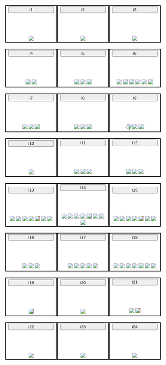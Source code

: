 <link rel="stylesheet" type="text/css" href="https://gitcdn.link/repo/instanano/apparatus/master/apparatus.css">

<table style="border-collapse: separate;width:100%;; border-spacing: 0 20px">
<tr>     
<td class="stepsimg">
<p id="p1">
  &lt;img id="i1checklist" 
src="https://raw.githubusercontent.com/instanano/apparatus/master/checklist.svg?sanitize=true"/>
</p>
<button class="btn" onclick="copyToClipboard('#p1')">i1</button>
<div class="steps-container">
  <img id="i1checklist" 
src="https://raw.githubusercontent.com/instanano/apparatus/master/checklist.svg?sanitize=true"/>
</div>
</td>
<td class="stepsimg">
<p id="p2">
  &lt;img id="i2results"  
src="https://raw.githubusercontent.com/instanano/apparatus/master/results.svg?sanitize=true"/>
</p>
<button class="btn" onclick="copyToClipboard('#p2')">i2</button>
<div class="steps-container">
  <img id="i2results"  
src="https://raw.githubusercontent.com/instanano/apparatus/master/results.svg?sanitize=true"/>
</div>
</td>
<td class="stepsimg">
<p id="p3">
  &lt;img id="i3danger" 
src="https://raw.githubusercontent.com/instanano/apparatus/master/danger.svg?sanitize=true"/>
</p>
<button class="btn" onclick="copyToClipboard('#p3')">i3</button>
<div class="steps-container">
  <img id="i3danger" 
src="https://raw.githubusercontent.com/instanano/apparatus/master/danger.svg?sanitize=true"/>
</div>
</td>
</tr>


<tr>     
<td class="stepsimg">
<p id="p4">
  &lt;img id="i4beaker" style="background:lightblue;" 
src="https://raw.githubusercontent.com/instanano/apparatus/master/beaker.svg?sanitize=true"/>
  &lt;img id="i4stirrer" 
src="https://raw.githubusercontent.com/instanano/apparatus/master/stirrer60.svg?sanitize=true"/> 
</p>
<button class="btn" onclick="copyToClipboard('#p4')">i4</button>
<div class="steps-container">
  <img id="i4beaker" style="background:lightblue;"
src="https://raw.githubusercontent.com/instanano/apparatus/master/beaker.svg?sanitize=true"/>
  <img id="i4stirrer" 
src="https://raw.githubusercontent.com/instanano/apparatus/master/stirrer60.svg?sanitize=true"/> 
</div>
</td>
<td class="stepsimg">
<p id="p5">
  &lt;img id="i5droper" style="background:lightblue;"
src="https://raw.githubusercontent.com/instanano/apparatus/master/droper.svg?sanitize=true"/>
  &lt;img id="i5stirrer" 
src="https://raw.githubusercontent.com/instanano/apparatus/master/stirrer.svg?sanitize=true"/>
  &lt;img id="i5beaker" style="background:lightblue;"
src="https://raw.githubusercontent.com/instanano/apparatus/master/beaker.svg?sanitize=true"/>
</p>
<button class="btn" onclick="copyToClipboard('#p5')">i5</button>
<div class="steps-container">
  <img id="i5droper" style="background:lightblue;"
src="https://raw.githubusercontent.com/instanano/apparatus/master/droper.svg?sanitize=true"/>
  <img id="i5stirrer" 
src="https://raw.githubusercontent.com/instanano/apparatus/master/stirrer.svg?sanitize=true"/>
  <img id="i5beaker" style="background:lightblue;" 
src="https://raw.githubusercontent.com/instanano/apparatus/master/beaker.svg?sanitize=true"/>
</div>
</td>
<td class="stepsimg">
<p id="p6">
  &lt;img id="i6stirrer1" 
src="https://raw.githubusercontent.com/instanano/apparatus/master/stirrer60.svg?sanitize=true"/>
  &lt;img id="i6beaker1" style="background:lightblue;"
src="https://raw.githubusercontent.com/instanano/apparatus/master/beaker.svg?sanitize=true"/>
  &lt;img id="i6droper" style="background:lightblue;" 
src="https://raw.githubusercontent.com/instanano/apparatus/master/droper.svg?sanitize=true"/>
  &lt;img id="i6arrow"  
src="https://raw.githubusercontent.com/instanano/apparatus/master/arrow.svg?sanitize=true"/>
  &lt;img id="i6stirrer2" 
src="https://raw.githubusercontent.com/instanano/apparatus/master/stirrer60.svg?sanitize=true"/>
  &lt;img id="i6beaker2" style="background:lightgreen;"
src="https://raw.githubusercontent.com/instanano/apparatus/master/beaker.svg?sanitize=true"/>
</p>
<button class="btn" onclick="copyToClipboard('#p6')">i6</button>
<div class="steps-container">
  <img id="i6stirrer1" 
src="https://raw.githubusercontent.com/instanano/apparatus/master/stirrer60.svg?sanitize=true"/>
  <img id="i6beaker1" style="background:lightblue;"
src="https://raw.githubusercontent.com/instanano/apparatus/master/beaker.svg?sanitize=true"/>
  <img id="i6droper" style="background:lightblue;" 
src="https://raw.githubusercontent.com/instanano/apparatus/master/droper.svg?sanitize=true"/>
  <img id="i6arrow"  
src="https://raw.githubusercontent.com/instanano/apparatus/master/arrow.svg?sanitize=true"/>
  <img id="i6stirrer2" 
src="https://raw.githubusercontent.com/instanano/apparatus/master/stirrer60.svg?sanitize=true"/>
  <img id="i6beaker2" style="background:lightgreen;"
src="https://raw.githubusercontent.com/instanano/apparatus/master/beaker.svg?sanitize=true"/>
</div>
</td>
</tr>


<tr>     
<td class="stepsimg">
<p id="p7">
  &lt;img id="i7icebath" 
src="https://raw.githubusercontent.com/instanano/apparatus/master/icebath.svg?sanitize=true"/> 
  &lt;img id="i7stirrer" 
src="https://raw.githubusercontent.com/instanano/apparatus/master/stirrer.svg?sanitize=true"/>
  &lt;img id="i7beakericebath" style="background:lightgreen;"
src="https://raw.githubusercontent.com/instanano/apparatus/master/beakericebath.svg?sanitize=true"/>
</p>
<button class="btn" onclick="copyToClipboard('#p7')">i7</button>
<div class="steps-container">
  <img id="i7icebath" 
src="https://raw.githubusercontent.com/instanano/apparatus/master/icebath.svg?sanitize=true"/> 
  <img id="i7stirrer" 
src="https://raw.githubusercontent.com/instanano/apparatus/master/stirrer.svg?sanitize=true"/>
  <img id="i7beakericebath" style="background:lightgreen;"
src="https://raw.githubusercontent.com/instanano/apparatus/master/beakericebath.svg?sanitize=true"/>
</div>
</td>
<td class="stepsimg">
<p id="p8">
  &lt;img id="i8oilbath" 
src="https://raw.githubusercontent.com/instanano/apparatus/master/oilbath.svg?sanitize=true"/> 
  &lt;img id="i8stirrer" 
src="https://raw.githubusercontent.com/instanano/apparatus/master/stirrer.svg?sanitize=true"/>
  &lt;img id="i8beakeroilbath" style="background:lightblue;"
src="https://raw.githubusercontent.com/instanano/apparatus/master/beakeroilbath.svg?sanitize=true"/>
</p>
<button class="btn" onclick="copyToClipboard('#p8')">i8</button>
<div class="steps-container">
  <img id="i8oilbath" 
src="https://raw.githubusercontent.com/instanano/apparatus/master/oilbath.svg?sanitize=true"/> 
  <img id="i8stirrer" 
src="https://raw.githubusercontent.com/instanano/apparatus/master/stirrer.svg?sanitize=true"/>
  <img id="i8beakeroilbath" style="background:lightblue;"
src="https://raw.githubusercontent.com/instanano/apparatus/master/beakeroilbath.svg?sanitize=true"/>
</div>
</td>
<td class="stepsimg">
<p id="p9">
  &lt;img id="i9measuringcylinder" style="background:lightblue; transform: rotate(-60deg);" 
src="https://raw.githubusercontent.com/instanano/apparatus/master/measuringcylinder.svg?sanitize=true"/>
  &lt;img id="i9stirrer" 
src="https://raw.githubusercontent.com/instanano/apparatus/master/stirrer.svg?sanitize=true"/>
  &lt;img id="i9beaker" style="background:lightblue;"
src="https://raw.githubusercontent.com/instanano/apparatus/master/beaker.svg?sanitize=true"/>
</p>
<button class="btn" onclick="copyToClipboard('#p9')">i9</button>
<div class="steps-container">
  <img id="i9measuringcylinder" style="background:lightblue; transform: rotate(-60deg);" 
src="https://raw.githubusercontent.com/instanano/apparatus/master/measuringcylinder.svg?sanitize=true"/>
  <img id="i9stirrer" 
src="https://raw.githubusercontent.com/instanano/apparatus/master/stirrer.svg?sanitize=true"/>
  <img id="i9beaker" style="background:lightblue;"
src="https://raw.githubusercontent.com/instanano/apparatus/master/beaker.svg?sanitize=true"/>
</div>
</td>
</tr>


<tr>   
<td class="stepsimg">
<p id="p10">
  &lt;img id="i10leaves" 
src="https://raw.githubusercontent.com/instanano/apparatus/master/leaves.svg?sanitize=true"/>
</p>
<button class="btn" onclick="copyToClipboard('#p10')">i10</button>
<div class="steps-container">
  <img id="i10leaves" 
src="https://raw.githubusercontent.com/instanano/apparatus/master/leaves.svg?sanitize=true"/>
</div>
</td>  
<td class="stepsimg">
<p id="p11">
  &lt;img id="i11stirrer" 
src="https://raw.githubusercontent.com/instanano/apparatus/master/stirrer.svg?sanitize=true"/>
  &lt;img id="i11beaker" style="background:lightblue;"
src="https://raw.githubusercontent.com/instanano/apparatus/master/beaker.svg?sanitize=true"/>
  &lt;img id="i11leaf"
src="https://raw.githubusercontent.com/instanano/apparatus/master/leaf.svg?sanitize=true"/> 

</p>
<button class="btn" onclick="copyToClipboard('#p11')">i11</button>
<div class="steps-container">
  <img id="i11stirrer" 
src="https://raw.githubusercontent.com/instanano/apparatus/master/stirrer.svg?sanitize=true"/>
  <img id="i11beaker" style="background:lightblue;"
src="https://raw.githubusercontent.com/instanano/apparatus/master/beaker.svg?sanitize=true"/>
  <img id="i11leaf"
src="https://raw.githubusercontent.com/instanano/apparatus/master/leaf.svg?sanitize=true"/> 
</div>
</td>
<td class="stepsimg">
<p id="p12">
  &lt;img id="i12beaker" style="background:lightblue;"
src="https://raw.githubusercontent.com/instanano/apparatus/master/beaker.svg?sanitize=true"/>
  &lt;img id="i12stirrer"
src="https://raw.githubusercontent.com/instanano/apparatus/master/stirrer60.svg?sanitize=true"/> 
  &lt;img id="i12leaf"
src="https://raw.githubusercontent.com/instanano/apparatus/master/leaf.svg?sanitize=true"/>
</p>
<button class="btn" onclick="copyToClipboard('#p12')">i12</button>
<div class="steps-container">
  <img id="i12beaker" style="background:lightblue;"
src="https://raw.githubusercontent.com/instanano/apparatus/master/beaker.svg?sanitize=true"/>
  <img id="i12stirrer"
src="https://raw.githubusercontent.com/instanano/apparatus/master/stirrer60.svg?sanitize=true"/> 
  <img id="i12leaf"
src="https://raw.githubusercontent.com/instanano/apparatus/master/leaf.svg?sanitize=true"/>
</div>
</td>
</tr>


<tr>     
<td class="stepsimg">
<p id="p13">
  &lt;img id="i13stand" 
src="https://raw.githubusercontent.com/instanano/apparatus/master/stand.svg?sanitize=true"/>
  &lt;img id="i13reflux" 
src="https://raw.githubusercontent.com/instanano/apparatus/master/reflux.svg?sanitize=true"/>
  &lt;img id="i13stirrer" 
src="https://raw.githubusercontent.com/instanano/apparatus/master/stirrer60.svg?sanitize=true"/>
  &lt;img id="i13oilbath"
src="https://raw.githubusercontent.com/instanano/apparatus/master/oilbath.svg?sanitize=true"/>
  &lt;img id="i13rb2neckoilbath" style="background:#bd7a48;"
src="https://raw.githubusercontent.com/instanano/apparatus/master/rb2neckoilbath.svg?sanitize=true"/>
  &lt;img id="i13clip1" 
src="https://raw.githubusercontent.com/instanano/apparatus/master/clip.svg?sanitize=true"/>
  &lt;img id="i13clip2" 
src="https://raw.githubusercontent.com/instanano/apparatus/master/clip.svg?sanitize=true"/>
</p>
<button class="btn" onclick="copyToClipboard('#p13')">i13</button>
<div class="steps-container">
  <img id="i13stand" 
src="https://raw.githubusercontent.com/instanano/apparatus/master/stand.svg?sanitize=true"/>
  <img id="i13reflux" 
src="https://raw.githubusercontent.com/instanano/apparatus/master/reflux.svg?sanitize=true"/>
  <img id="i13stirrer" 
src="https://raw.githubusercontent.com/instanano/apparatus/master/stirrer60.svg?sanitize=true"/>
  <img id="i13oilbath"
src="https://raw.githubusercontent.com/instanano/apparatus/master/oilbath.svg?sanitize=true"/>
  <img id="i13rb2neckoilbath" style="background:#bd7a48;"
src="https://raw.githubusercontent.com/instanano/apparatus/master/rb2neckoilbath.svg?sanitize=true"/>
  <img id="i13clip1" 
src="https://raw.githubusercontent.com/instanano/apparatus/master/clip.svg?sanitize=true"/>
  <img id="i13clip2" 
src="https://raw.githubusercontent.com/instanano/apparatus/master/clip.svg?sanitize=true"/> 
</div>
</td>
<td class="stepsimg">
<p id="p14">
  &lt;img id="i14stand" 
src="https://raw.githubusercontent.com/instanano/apparatus/master/stand.svg?sanitize=true"/>
  &lt;img id="i14reflux"
src="https://raw.githubusercontent.com/instanano/apparatus/master/reflux.svg?sanitize=true"/>
  &lt;img id="i14stirrer" 
src="https://raw.githubusercontent.com/instanano/apparatus/master/stirrer60.svg?sanitize=true"/>
  &lt;img id="i14oilbath" 
src="https://raw.githubusercontent.com/instanano/apparatus/master/oilbath.svg?sanitize=true"/>
  &lt;img id="i14rb2neckoilbath" style="background:#696969;"
src="https://raw.githubusercontent.com/instanano/apparatus/master/rb2neckoilbath.svg?sanitize=true"/>
  &lt;img id="i14clip1" 
src="https://raw.githubusercontent.com/instanano/apparatus/master/clip.svg?sanitize=true"/>
  &lt;img id="i14clip2" 
src="https://raw.githubusercontent.com/instanano/apparatus/master/clip.svg?sanitize=true"/>
  &lt;img id="i14droper" style="background:lightblue" 
src="https://raw.githubusercontent.com/instanano/apparatus/master/droper.svg?sanitize=true"/>
</p>
<button class="btn" onclick="copyToClipboard('#p14')">i14</button>
<div class="steps-container">
 <img id="i14stand" 
src="https://raw.githubusercontent.com/instanano/apparatus/master/stand.svg?sanitize=true"/>
  <img id="i14reflux"
src="https://raw.githubusercontent.com/instanano/apparatus/master/reflux.svg?sanitize=true"/>
  <img id="i14stirrer" 
src="https://raw.githubusercontent.com/instanano/apparatus/master/stirrer60.svg?sanitize=true"/>
  <img id="i14oilbath" 
src="https://raw.githubusercontent.com/instanano/apparatus/master/oilbath.svg?sanitize=true"/>
  <img id="i14rb2neckoilbath" style="background:#696969;"
src="https://raw.githubusercontent.com/instanano/apparatus/master/rb2neckoilbath.svg?sanitize=true"/>
  <img id="i14clip1" 
src="https://raw.githubusercontent.com/instanano/apparatus/master/clip.svg?sanitize=true"/>
  <img id="i14clip2" 
src="https://raw.githubusercontent.com/instanano/apparatus/master/clip.svg?sanitize=true"/>
  <img id="i14droper" style="background:lightblue" 
src="https://raw.githubusercontent.com/instanano/apparatus/master/droper.svg?sanitize=true"/>  
</div>
</td>
<td class="stepsimg">
<p id="p15">
  &lt;img id="i15stand" 
src="https://raw.githubusercontent.com/instanano/apparatus/master/stand.svg?sanitize=true"/>
  &lt;img id="i15reflux" 
src="https://raw.githubusercontent.com/instanano/apparatus/master/reflux.svg?sanitize=true"/>
  &lt;img id="i15stirrer" 
src="https://raw.githubusercontent.com/instanano/apparatus/master/stirrer60.svg?sanitize=true"/>
  &lt;img id="i15oilbath" 
src="https://raw.githubusercontent.com/instanano/apparatus/master/oilbath.svg?sanitize=true"/>
  &lt;img id="i15rboilbath" style="background:#bd7a48;"
src="https://raw.githubusercontent.com/instanano/apparatus/master/rboilbath.svg?sanitize=true"/>
  &lt;img id="i15clip1" 
src="https://raw.githubusercontent.com/instanano/apparatus/master/clip.svg?sanitize=true"/>
  &lt;img id="i15clip2" 
src="https://raw.githubusercontent.com/instanano/apparatus/master/clip.svg?sanitize=true"/> 
</p>
<button class="btn" onclick="copyToClipboard('#p15')">i15</button>
<div class="steps-container">
  <img id="i15stand" 
src="https://raw.githubusercontent.com/instanano/apparatus/master/stand.svg?sanitize=true"/>
  <img id="i15reflux" 
src="https://raw.githubusercontent.com/instanano/apparatus/master/reflux.svg?sanitize=true"/>
  <img id="i15stirrer" 
src="https://raw.githubusercontent.com/instanano/apparatus/master/stirrer60.svg?sanitize=true"/>
  <img id="i15oilbath" 
src="https://raw.githubusercontent.com/instanano/apparatus/master/oilbath.svg?sanitize=true"/>
  <img id="i15rboilbath" style="background:#bd7a48;"
src="https://raw.githubusercontent.com/instanano/apparatus/master/rboilbath.svg?sanitize=true"/>
  <img id="i15clip1" 
src="https://raw.githubusercontent.com/instanano/apparatus/master/clip.svg?sanitize=true"/>
  <img id="i15clip2" 
src="https://raw.githubusercontent.com/instanano/apparatus/master/clip.svg?sanitize=true"/> 
</div>
</td>
</tr>


<tr>     
<td class="stepsimg">
<p id="p16">
  &lt;img id="i16stand" 
src="https://raw.githubusercontent.com/instanano/apparatus/master/stand.svg?sanitize=true"/> 
  &lt;img id="i16rbna" style="background:#fff"
src="https://raw.githubusercontent.com/instanano/apparatus/master/rbna.svg?sanitize=true"/>
  &lt;img id="i16clip" 
src="https://raw.githubusercontent.com/instanano/apparatus/master/clip.svg?sanitize=true"/>
</p>
<button class="btn" onclick="copyToClipboard('#p16')">i16</button>
<div class="steps-container">
  <img id="i16stand" 
src="https://raw.githubusercontent.com/instanano/apparatus/master/stand.svg?sanitize=true"/> 
  <img id="i16rbna" style="background:#fff"
src="https://raw.githubusercontent.com/instanano/apparatus/master/rbna.svg?sanitize=true"/>
  <img id="i16clip" 
src="https://raw.githubusercontent.com/instanano/apparatus/master/clip.svg?sanitize=true"/>
</div>
</td>
<td class="stepsimg">
<p id="p17">
  &lt;img id="i17stand" 
src="https://raw.githubusercontent.com/instanano/apparatus/master/stand.svg?sanitize=true"/>
  &lt;img id="i17stirrer"
src="https://raw.githubusercontent.com/instanano/apparatus/master/stirrer200.svg?sanitize=true"/>
  &lt;img id="i17oilbath" 
src="https://raw.githubusercontent.com/instanano/apparatus/master/oilbath.svg?sanitize=true"/> 
  &lt;img id="i17rboilbathna" style="background:#fff"
src="https://raw.githubusercontent.com/instanano/apparatus/master/rboilbathna.svg?sanitize=true"/>
  &lt;img id="i17clip" 
src="https://raw.githubusercontent.com/instanano/apparatus/master/clip.svg?sanitize=true"/>
</p>
<button class="btn" onclick="copyToClipboard('#p17')">i17</button>
<div class="steps-container">
  <img id="i17stand" 
src="https://raw.githubusercontent.com/instanano/apparatus/master/stand.svg?sanitize=true"/>
  <img id="i17stirrer"
src="https://raw.githubusercontent.com/instanano/apparatus/master/stirrer200.svg?sanitize=true"/>
  <img id="i17oilbath" 
src="https://raw.githubusercontent.com/instanano/apparatus/master/oilbath.svg?sanitize=true"/> 
  <img id="i17rboilbathna" style="background:#fff"
src="https://raw.githubusercontent.com/instanano/apparatus/master/rboilbathna.svg?sanitize=true"/>
  <img id="i17clip" 
src="https://raw.githubusercontent.com/instanano/apparatus/master/clip.svg?sanitize=true"/>
</div>
</td>
<td class="stepsimg">
<p id="p18">
  &lt;img id="i18buret" 
src="https://raw.githubusercontent.com/instanano/apparatus/master/buret.svg?sanitize=true"/>
  &lt;img id="i18stand" 
src="https://raw.githubusercontent.com/instanano/apparatus/master/stand.svg?sanitize=true"/>
  &lt;img id="i18stirrer" 
src="https://raw.githubusercontent.com/instanano/apparatus/master/stirrer60.svg?sanitize=true"/>
  &lt;img id="i18oilbath" 
src="https://raw.githubusercontent.com/instanano/apparatus/master/oilbath.svg?sanitize=true"/>
  &lt;img id="i18rboilbath" style="background:lightgreen"
src="https://raw.githubusercontent.com/instanano/apparatus/master/rboilbath.svg?sanitize=true"/>
  &lt;img id="i18clip1" 
src="https://raw.githubusercontent.com/instanano/apparatus/master/clip.svg?sanitize=true"/>
  &lt;img id="i18clip2" 
src="https://raw.githubusercontent.com/instanano/apparatus/master/clip.svg?sanitize=true"/>
</p>
<button class="btn" onclick="copyToClipboard('#p18')">i18</button>
<div class="steps-container">
  <img id="i18buret" 
src="https://raw.githubusercontent.com/instanano/apparatus/master/buret.svg?sanitize=true"/>
  <img id="i18stand" 
src="https://raw.githubusercontent.com/instanano/apparatus/master/stand.svg?sanitize=true"/>
  <img id="i18stirrer" 
src="https://raw.githubusercontent.com/instanano/apparatus/master/stirrer60.svg?sanitize=true"/>
  <img id="i18oilbath" 
src="https://raw.githubusercontent.com/instanano/apparatus/master/oilbath.svg?sanitize=true"/>
  <img id="i18rboilbath" style="background:lightgreen"
src="https://raw.githubusercontent.com/instanano/apparatus/master/rboilbath.svg?sanitize=true"/>
  <img id="i18clip1" 
src="https://raw.githubusercontent.com/instanano/apparatus/master/clip.svg?sanitize=true"/>
  <img id="i18clip2" 
src="https://raw.githubusercontent.com/instanano/apparatus/master/clip.svg?sanitize=true"/>
</div>
</td>
</tr>


<tr>     
<td class="stepsimg">
<p id="p19">
  &lt;img id="i19furnace" style="background:#636B59;" 
src="https://raw.githubusercontent.com/instanano/apparatus/master/furnace.svg?sanitize=true"/>
</p>
<button class="btn" onclick="copyToClipboard('#p19')">i19</button>
<div class="steps-container">
  <img id="i19furnace" style="background:#636B59;"
src="https://raw.githubusercontent.com/instanano/apparatus/master/furnace.svg?sanitize=true"/> 
</div>
</td>
<td class="stepsimg">
<p id="p20">
  &lt;img id="i20hydrothermal" style="background:#f9ec8f"  
src="https://raw.githubusercontent.com/instanano/apparatus/master/hydrothermal.svg?sanitize=true"/>
</p>
<button class="btn" onclick="copyToClipboard('#p20')">i20</button>
<div class="steps-container">
  <img id="i20hydrothermal" style="background:#f9ec8f"
src="https://raw.githubusercontent.com/instanano/apparatus/master/hydrothermal.svg?sanitize=true"/>
</div>
</td>
<td class="stepsimg">
<p id="p21">
  &lt;img id="i21sonicator" 
src="https://raw.githubusercontent.com/instanano/apparatus/master/sonicator.svg?sanitize=true"/>
  &lt;img id="i21beakersonicator" style="background:#bd7a48;" 
src="https://raw.githubusercontent.com/instanano/apparatus/master/beakersonicator.svg?sanitize=true"/>
</p>
<button class="btn" onclick="copyToClipboard('#p21')">i21</button>
<div class="steps-container">
  <img id="i21sonicator" 
src="https://raw.githubusercontent.com/instanano/apparatus/master/sonicator.svg?sanitize=true"/>
  <img id="i21beakersonicator" style="background:#bd7a48;"
src="https://raw.githubusercontent.com/instanano/apparatus/master/beakersonicator.svg?sanitize=true"/>
</div>
</td>
</tr>


<tr>     
<td class="stepsimg">
<p id="p22">
  &lt;img id="i22centrifuge" 
src="https://raw.githubusercontent.com/instanano/apparatus/master/centrifuge.svg?sanitize=true"/> 
</p>
<button class="btn" onclick="copyToClipboard('#p22')">i22</button>
<div class="steps-container">
  <img id="i22centrifuge" 
src="https://raw.githubusercontent.com/instanano/apparatus/master/centrifuge.svg?sanitize=true"/> 
</div>
</td>
<td class="stepsimg">
<p id="p23">
  &lt;img id="i22centrifuge" 
src="https://raw.githubusercontent.com/instanano/apparatus/master/centrifuge.svg?sanitize=true"/>
</p>
<button class="btn" onclick="copyToClipboard('#p23')">i23</button>
<div class="steps-container">
  <img id="i23centrifuge" 
src="https://raw.githubusercontent.com/instanano/apparatus/master/centrifuge.svg?sanitize=true"/>
</div>
</td>
<td class="stepsimg">
<p id="p24">
  &lt;img id="i22centrifuge" 
src="https://raw.githubusercontent.com/instanano/apparatus/master/centrifuge.svg?sanitize=true"/&gt;
</p>
<button class="btn" onclick="copyToClipboard('#p24')">i24</button>
<div class="steps-container">
  <img id="i24centrifuge" 
src="https://raw.githubusercontent.com/instanano/apparatus/master/centrifuge.svg?sanitize=true"/>
</div>
</td>
</tr>

</table>

<script>
function copyToClipboard(element) {
  var $temp = $("<input>");
  $("body").append($temp);
  $temp.val($(element).text()).select();
  document.execCommand("copy");
  $temp.remove();
}
</script>

<style>
.btn {
z-index:10;display:block;width:100%;
}
p {
display:none;
}
.stepsimg {;
background:#fff;text-align:center;width:33.33%;border: 2px solid black;
}
.steps-container {
  position: relative;
  padding-top: 50%;
}

</style>
